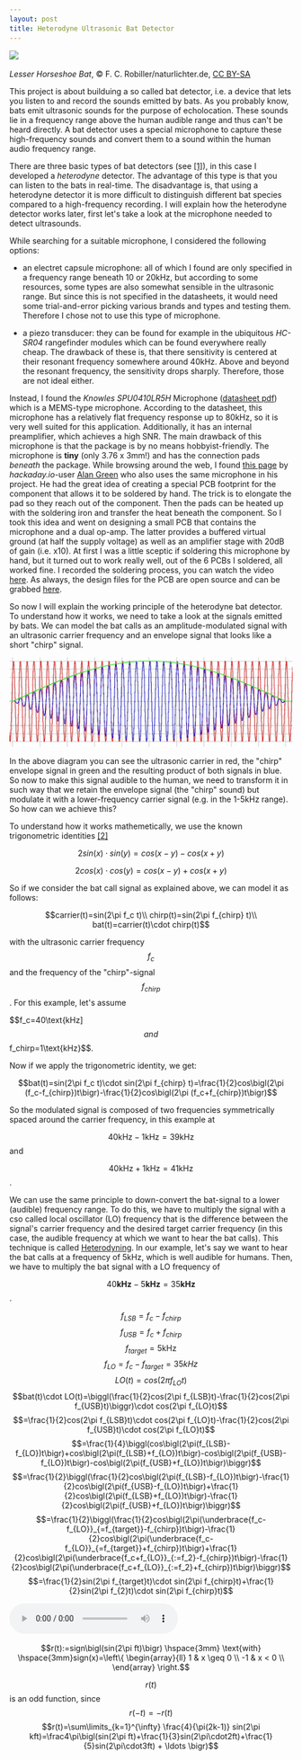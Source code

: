 ```yaml
---
layout: post
title: Heterodyne Ultrasonic Bat Detector
---
```

<script src="http://api.html5media.info/1.1.8/html5media.min.js"></script>

![](https://upload.wikimedia.org/wikipedia/commons/9/96/Kleine_Hufeisennase.jpg)

*Lesser Horseshoe Bat*, © F. C. Robiller/naturlichter.de, [CC BY-SA](https://creativecommons.org/licenses/by-sa/3.0)


This project is about builduing a so called bat detector, i.e. a device that lets you listen to and record the sounds emitted by bats. As you probably know, bats emit ultrasonic sounds for the purpose of echolocation. These sounds lie in a frequency range above the human audible range and thus can't be heard directly. A bat detector uses a special microphone to capture these high-frequency sounds and convert them to a sound within the human audio frequency range.

There are three basic types of bat detectors (see [[1]](https://en.wikipedia.org/wiki/Bat_detector#Bat_detector_types)), in this case I developed a *heterodyne* detector. The advantage of this type is that you can listen to the bats in real-time. The disadvantage is, that using a heterodyne detector it is more difficult to distinguish different bat species compared to a high-frequency recording. I will explain how the heterodyne detector works later, first let's take a look at the microphone needed to detect ultrasounds.

While searching for a suitable microphone, I considered the following options:

* an electret capsule microphone: all of which I found are only specified in a frequency range beneath 10 or 20kHz, but according to some resources, some types are also somewhat sensible in the ultrasonic range. But since this is not specified in the datasheets, it would need some trial-and-error picking various brands and types and testing them. Therefore I chose not to use this type of microphone.

* a piezo transducer: they can be found for example in the ubiquitous *HC-SR04* rangefinder modules which can be found everywhere really cheap. The drawback of these is, that there sensitivity is centered at their resonant frequency somewhere around 40kHz. Above and beyond the resonant frequency, the sensitivity drops sharply. Therefore, those are not ideal either.

Instead, I found the *Knowles SPU0410LR5H* Microphone ([datasheet pdf](https://www.knowles.com/docs/default-source/model-downloads/spu0410lr5h-qb-revh.pdf)) which is a MEMS-type microphone. According to the datasheet, this microphone has a relatively flat frequency response up to 80kHz, so it is very well suited for this application. Additionally, it has an internal preamplifier, which achieves a high SNR. The main drawback of this microphone is that the package is by no means hobbyist-friendly. The microphone is **tiny** (only 3.76 x 3mm!) and has the connection pads *beneath* the package. While browsing around the web, I found [this page](https://hackaday.io/project/165081-blue-board-01/details) by *hackaday.io*-user [Alan Green](https://hackaday.io/alang) who also uses the same microphone in his project. He had the great idea of creating a special PCB footprint for the component that allows it to be soldered by hand. The trick is to elongate the pad so they reach out of the component. Then the pads can be heated up with the soldering iron and transfer the heat beneath the component. So I took this idea and went on designing a small PCB that contains the microphone and a dual op-amp. The latter provides a buffered virtual ground (at half the supply voltage) as well as an amplifier stage with 20dB of gain (i.e. x10). At first I was a little sceptic if soldering this microphone by hand, but it turned out to work really well, out of the 6 PCBs I soldered, all worked fine. I recorded the soldering process, you can watch the video [here](https://vimeo.com/430343841). As always, the design files for the PCB are open source and can be grabbed [here](https://github.com/MarcelMG/MEMS_Microphone_SPU0410_PCB/).

So now I will explain the working principle of the heterodyne bat detector. To understand how it works, we need to take a look at the signals emitted by bats. We can model the bat calls as an amplitude-modulated signal with an ultrasonic carrier frequency and an envelope signal that looks like a short "chirp" signal.

![bat_signal](https://github.com/MarcelMG/marcelmg.github.io/raw/master/images/bat_signal.jpg)

In the above diagram you can see the ultrasonic carrier in red, the "chirp" envelope signal in green and the resulting product of both signals in blue. So now to make this signal audible to the human, we need to transform it in such way that we retain the envelope signal (the "chirp" sound) but modulate it with a lower-frequency carrier signal (e.g. in the 1-5kHz range). So how can we achieve this?

To understand how it works mathemetically, we use the known trigonometric identities [[2]](https://en.wikipedia.org/wiki/List_of_trigonometric_identities#Product-to-sum_and_sum-to-product_identities)

$$2sin(x)\cdot sin(y)=cos(x-y)-cos(x+y)$$

$$2cos(x)\cdot cos(y)=cos(x-y)+cos(x+y)$$

So if we consider the bat call signal as explained above, we can model it as follows:

$$carrier(t)=sin(2\pi f_c t)\\
chirp(t)=sin(2\pi f_{chirp} t)\\
bat(t)=carrier(t)\cdot chirp(t)$$

with the ultrasonic carrier frequency $$f_c$$ and the frequency of the "chirp"-signal $$f_{chirp}$$. For this example, let's assume

$$f_c=40\text{kHz]$$ and
$$f_chirp=1\text{kHz}$$.

Now if we apply the trigonometric identity, we get:

$$bat(t)=sin(2\pi f_c t)\cdot sin(2\pi f_{chirp} t)=\frac{1}{2}cos\bigl(2\pi (f_c-f_{chirp})t\bigr)-\frac{1}{2}cos\bigl(2\pi (f_c+f_{chirp})t\bigr)$$

So the modulated signal is composed of two frequencies symmetrically spaced around the carrier frequency, in this example at

$$40\text{kHz}-1\text{kHz}=39\text{kHz}$$ and

$$40\text{kHz}+1\text{kHz}=41\text{kHz}$$.

We can use the same principle to down-convert the bat-signal to a lower (audible) frequency range. To do this, we have to multiply the signal with a cso called local oscillator (LO) frequency that is the difference between the signal's carrier frequency and the desired target carrier frequency (in this case, the audible frequency at which we want to hear the bat calls). This technique is called [Heterodyning](https://en.wikipedia.org/wiki/Heterodyne). In our example, let's say we want to hear the bat calls at a frequency of 5kHz, which is well audible for humans. Then, we have to multiply the bat signal with a LO frequency of

$$40\textbf{kHz}-5\textbf{kHz}=35\textbf{kHz}$$.



$$f_{LSB}=f_c-f_{chirp}$$
$$f_{USB}=f_c+f_{chirp}$$
$$f_{target}=5\text{kHz}$$
$$f_{LO}=f_c-f_{target}=35kHz$$
$$LO(t)=cos(2\pi f_{LO}t)$$
$$bat(t)\cdot LO(t)=\biggl(\frac{1}{2}cos(2\pi f_{LSB}t)-\frac{1}{2}cos(2\pi f_{USB}t)\biggr)\cdot cos(2\pi f_{LO}t)$$
$$=\frac{1}{2}cos(2\pi f_{LSB}t)\cdot cos(2\pi f_{LO}t)-\frac{1}{2}cos(2\pi f_{USB}t)\cdot cos(2\pi f_{LO}t)$$
$$=\frac{1}{4}\biggl(cos\bigl(2\pi(f_{LSB}-f_{LO})t\bigr)+cos\bigl(2\pi(f_{LSB}+f_{LO})t\bigr)-cos\bigl(2\pi(f_{USB}-f_{LO})t\bigr)-cos\bigl(2\pi(f_{USB}+f_{LO})t\bigr)\biggr)$$
$$=\frac{1}{2}\biggl(\frac{1}{2}cos\bigl(2\pi(f_{LSB}-f_{LO})t\bigr)-\frac{1}{2}cos\bigl(2\pi(f_{USB}-f_{LO})t\bigr)+\frac{1}{2}cos\bigl(2\pi(f_{LSB}+f_{LO})t\bigr)-\frac{1}{2}cos\bigl(2\pi(f_{USB}+f_{LO})t\bigr)\biggr)$$
$$=\frac{1}{2}\biggl(\frac{1}{2}cos\bigl(2\pi(\underbrace{f_c-f_{LO}}_{=f_{target}}-f_{chirp})t\bigr)-\frac{1}{2}cos\bigl(2\pi(\underbrace{f_c-f_{LO}}_{=f_{target}}+f_{chirp})t\bigr)+\frac{1}{2}cos\bigl(2\pi(\underbrace{f_c+f_{LO}}_{:=f_2}-f_{chirp})t\bigr)-\frac{1}{2}cos\bigl(2\pi(\underbrace{f_c+f_{LO}}_{:=f_2}+f_{chirp})t\bigr)\biggr)$$
$$=\frac{1}{2}sin(2\pi f_{target}t)\cdot sin(2\pi f_{chirp}t)+\frac{1}{2}sin(2\pi f_{2}t)\cdot sin(2\pi f_{chirp}t)$$


<audio src="https://github.com/MarcelMG/marcelmg.github.io/raw/master/misc/bat_sample.mp3" controls preload></audio>



$$r(t):=sign\bigl(sin(2\pi ft)\bigr) \hspace{3mm} \text{with} \hspace{3mm}sign(x)=\left\{
\begin{array}{ll}
1 & x \geq 0 \\
-1 & x < 0 \\
\end{array}
\right.$$



$$r(t)$$ is an odd function, since $$r(-t)=-r(t)$$
$$r(t)=\sum\limits_{k=1}^{\infty} \frac{4}{\pi(2k-1)} sin(2\pi kft)=\frac4\pi\bigl(sin(2\pi ft)+\frac{1}{3}sin(2\pi\cdot2ft)+\frac{1}{5}sin(2\pi\cdot3ft) + \ldots \bigr)$$




